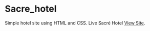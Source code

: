 # Sacre_hotel
Simple hotel site using HTML and CSS.
Live Sacré Hotel [View Site](https://gerardinhoo.github.io/Sacre_hotel/).
